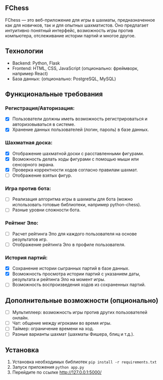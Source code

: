 ## FChess
FChess — это веб-приложение для игры в шахматы, предназначенное как для новичков, так и для опытных шахматистов. Оно предлагает интуитивно понятный интерфейс, возможность игры против компьютера, отслеживание истории партий и многое другое.

## Технологии
- Backend: Python, Flask
- Frontend: HTML, CSS, JavaScript (опционально: фреймворк, например React)
- База данных: (опционально: PostgreSQL, MySQL)

## Функциональные требования
### Регистрация/Авторизация:
- [x] Пользователи должны иметь возможность регистрироваться и авторизовываться в системе.
- [x] Хранение данных пользователей (логин, пароль) в базе данных.

### Шахматная доска:
- [x] Отображение шахматной доски с расставленными фигурами.
- [x] Возможность делать ходы фигурами с помощью мыши или сенсорного экрана.
- [x] Проверка корректности ходов согласно правилам шахмат.
- [ ] Отображение взятых фигур.

### Игра против бота:
- [ ] Реализация алгоритма игры в шахматы для бота (можно использовать готовые библиотеки, например python-chess).
- [ ] Разные уровни сложности бота.

### Рейтинг Эло:
- [ ] Расчет рейтинга Эло для каждого пользователя на основе результатов игр.
- [ ] Отображение рейтинга Эло в профиле пользователя.

### История партий:
- [x] Сохранение истории сыгранных партий в базе данных.
- [x] Возможность просмотра истории партий с указанием даты, результата и рейтинга Эло на момент игры.
- [ ] Возможность воспроизведения ходов из сохраненных партий.

## Дополнительные возможности (опционально)
- [ ] Мультиплеер: возможность игры против других пользователей онлайн.
- [ ] Чат: общение между игроками во время игры.
- [ ] Таймер: ограничение времени на ход.
- [ ] Разные варианты шахмат (шахматы Фишера, блиц и т.д.).

## Установка
1. Установка необходимых библиотек `pip install -r requirements.txt`
2. Запуск приложения `python app.py`
3. Перейдите по ссылке http://127.0.0.1:5000/
